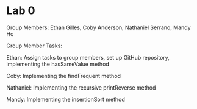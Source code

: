 # Lab 0

Group Members: Ethan Gilles, Coby Anderson, Nathaniel Serrano, Mandy Ho

Group Member Tasks:

Ethan: Assign tasks to group members, set up GitHub repository, implementing the hasSameValue method

Coby: Implementing the findFrequent method

Nathaniel: Implementing the recursive printReverse method

Mandy: Implementing the insertionSort method

